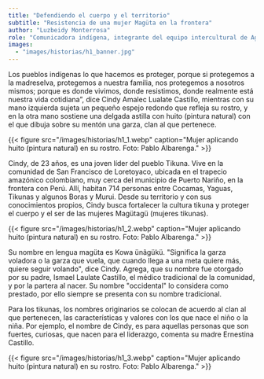 ```yaml
---
title: "Defendiendo el cuerpo y el territorio"
subtitle: "Resistencia de una mujer Magüta en la frontera"
author: "Luzbeidy Monterrosa"
role: "Comunicadora indígena, integrante del equipo intercultural de Agenda Propia"
images:
  - "images/historias/h1_banner.jpg"
---
```


Los pueblos indígenas lo que hacemos es proteger, porque si protegemos a la madreselva, protegemos a nuestra familia, nos protegemos a nosotros mismos; porque es donde vivimos, donde resistimos, donde realmente está nuestra vida cotidiana”, dice Cindy Amalec Lualate Castillo, mientras con su mano izquierda sujeta un pequeño espejo redondo que refleja su rostro, y en la otra mano sostiene una delgada astilla con huito (pintura natural) con el que dibuja sobre su mentón una garza, clan al que pertenece.

{{< figure src="/images/historias/h1_1.webp" caption="Mujer aplicando huito (pintura natural) en su rostro. Foto: Pablo Albarenga." >}}

Cindy, de 23 años, es una joven líder del pueblo Tikuna. Vive en la comunidad de San Francisco de Loretoyaco, ubicada en el trapecio amazónico colombiano, muy cerca del municipio de Puerto Nariño, en la frontera con Perú. Allí, habitan 714 personas entre Cocamas, Yaguas, Tikunas y algunos Boras y Murui. Desde su territorio y con sus conocimientos propios, Cindy busca fortalecer la cultura tikuna y proteger el cuerpo y el ser de las mujeres Magütagü (mujeres tikunas).

{{< figure src="/images/historias/h1_2.webp" caption="Mujer aplicando huito (pintura natural) en su rostro. Foto: Pablo Albarenga." >}}

Su nombre en lengua magüta es Kowa ünãgükü. "Significa la garza voladora o la garza que vuela, que cuando llega a una meta quiere más, quiere seguir volando", dice Cindy. Agrega, que su nombre fue otorgado por su padre, Ismael Laulate Castillo, el médico tradicional de la comunidad, y por la partera al nacer. Su nombre "occidental" lo considera como prestado, por ello siempre se presenta con su nombre tradicional.

Para los tikunas, los nombres originarios se colocan de acuerdo al clan al  que pertenecen, las características y valores con los que nace el niño o la niña. Por ejemplo, el nombre de Cindy, es para aquellas personas que son fuertes, curiosas, que nacen para el liderazgo, comenta su madre Ernestina Castillo.

{{< figure src="/images/historias/h1_3.webp" caption="Mujer aplicando huito (pintura natural) en su rostro. Foto: Pablo Albarenga." >}}